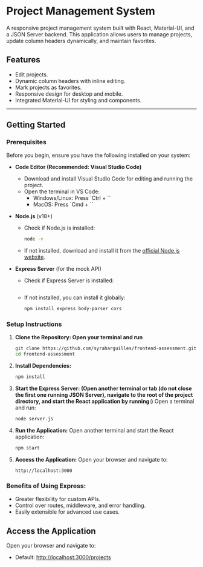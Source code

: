 # **Project Management System**

A responsive project management system built with React, Material-UI, and a JSON Server backend. This application allows users to manage projects, update column headers dynamically, and maintain favorites.

## **Features**
- Edit projects.
- Dynamic column headers with inline editing.
- Mark projects as favorites.
- Responsive design for desktop and mobile.
- Integrated Material-UI for styling and components.

---

## **Getting Started**

### **Prerequisites**

Before you begin, ensure you have the following installed on your system:

- **Code Editor (Recommended: Visual Studio Code)**
  - Download and install Visual Studio Code for editing and running the project.
  - Open the terminal in VS Code:
    - Windows/Linux: Press `Ctrl + ``
    - MacOS: Press `Cmd + ``
 
- **Node.js** (v18+)
  - Check if Node.js is installed:
    ```bash
    node -v
    ```
  - If not installed, download and install it from the [official Node.js website](https://nodejs.org/).

- **Express Server** (for the mock API)
  - Check if Express Server is installed:
    ```bash
    
    ```
  - If not installed, you can install it globally:
    ```bash
    npm install express body-parser cors
    ```

### **Setup Instructions**
1. **Clone the Repository: Open your terminal and run**
   ```bash
   git clone https://github.com/syraharguilles/frontend-assessment.git
   cd frontend-assessment
   ```

2. **Install Dependencies:**
   ```bash
   npm install
   ```

3. **Start the Express Server: (Open another terminal or tab (do not close the first one running JSON Server), navigate to the root of the project directory, and start the React application by running:)**
   Open a terminal and run:
   ```bash
   node server.js
   ```

4. **Run the Application:**
   Open another terminal and start the React application:
   ```bash
   npm start
   ```

5. **Access the Application:**
   Open your browser and navigate to:
   ```text
   http://localhost:3000
   ```

### **Benefits of Using Express:**
- Greater flexibility for custom APIs.
- Control over routes, middleware, and error handling.
- Easily extensible for advanced use cases.

## Access the Application
Open your browser and navigate to:
- Default: [http://localhost:3000/projects](http://localhost:3000/projects)